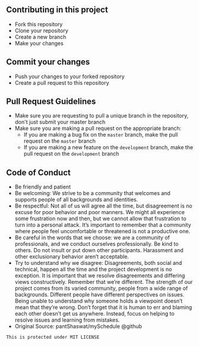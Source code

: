 ## Contributing in this project

- Fork this repository
- Clone your repository
- Create a new branch
- Make your changes

## Commit your changes

- Push your changes to your forked repository
- Create a pull request to this repository

## Pull Request Guidelines

- Make sure you are requesting to pull a unique branch in the repository, don't just submit your master branch
- Make sure you are making a pull request on the appropriate branch:
  - If you are making a bug fix on the `master` branch, make the pull request on the `master` branch
  - If you are making a new feature on the `development` branch, make the pull request on the `development` branch

## Code of Conduct

- Be friendly and patient
- Be welcoming: We strive to be a community that welcomes and supports people of all backgrounds and identities.
- Be respectful: Not all of us will agree all the time, but disagreement is no excuse for poor behavior and poor manners. We might all experience some frustration now and then, but we cannot allow that frustration to turn into a personal attack. It’s important to remember that a community where people feel uncomfortable or threatened is not a productive one.
- Be careful in the words that we choose: we are a community of professionals, and we conduct ourselves professionally. Be kind to others. Do not insult or put down other participants. Harassment and other exclusionary behavior aren’t acceptable.
- Try to understand why we disagree: Disagreements, both social and technical, happen all the time and the project development is no exception. It is important that we resolve disagreements and differing views constructively. Remember that we’re different. The strength of our project comes from its varied community, people from a wide range of backgrounds. Different people have different perspectives on issues. Being unable to understand why someone holds a viewpoint doesn’t mean that they’re wrong. Don’t forget that it is human to err and blaming each other doesn’t get us anywhere. Instead, focus on helping to resolve issues and learning from mistakes.
- Original Source: pantShaswat/mySchedule @github

```
This is protected under MIT LICENSE
```
